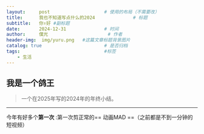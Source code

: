 ```yaml
---
layout:     post   				    # 使用的布局（不需要改）
title:      我也不知道写点什么的2024 				# 标题 
subtitle:   你↑好 #副标题
date:       2024-12-31 				# 时间
author:     僕光 						# 作者
header-img:  img/yuru.png	#这篇文章标题背景图片
catalog: true 						# 是否归档
tags:								#标签
    - 生活
---
```


## 我是一个鸽王
>一个在2025年写的2024年的年终小结。

  ---

  今年有好多个**第一次** :第一次剪正常的== 动画MAD ==（之前都是不到一分钟的短视频）
